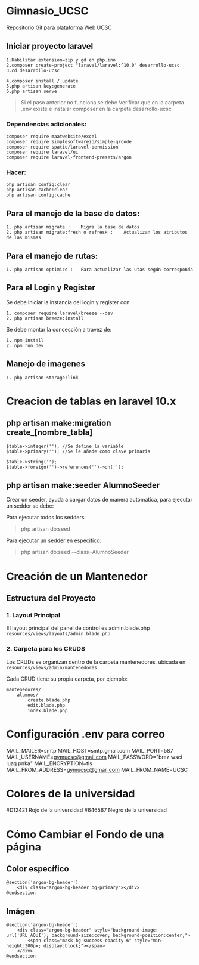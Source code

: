 # Gimnasio_UCSC
Repositorio Git para plataforma Web UCSC
 
## Iniciar proyecto laravel
    1.Habilitar extension=zip y gd en php.ino
    2.composer create-project "laravel/laravel:^10.0" desarrollo-ucsc
    3.cd desarrollo-ucsc

    4.composer install / update
    5.php artisan key:generate
    6.php artisan serve

> Si el paso anterior no funciona se debe Verificar que en la carpeta .env existe e instalar composer en la carpeta desarrollo-ucsc

### Dependencias adicionales:
    composer require maatwebsite/excel
    composer require simplesoftwareio/simple-qrcode
    composer require spatie/laravel-permission
    composer require laravel/ui
    composer require laravel-frontend-presets/argon
    
### Hacer:
    php artisan config:clear
    php artisan cache:clear
    php artisan config:cache

## Para el manejo de la base de datos:
    1. php artisan migrate :    Migra la base de datos
    2. php artisan migrate:fresh o refresH :    Actualizan los atributos de las mismas

## Para el manejo de rutas:
    1. php artisan optimize :   Para actualizar las utas según corresponda

## Para el Login y Register 
Se debe iniciar la instancia del login y register con:

    1. composer require laravel/breeze --dev
    2. php artisan breeze:install

Se debe montar la concección a travez de:

    1. npm install
    2. npm run dev
## Manejo de imagenes
    
    1. php artisan storage:link

# Creacion de tablas en laravel 10.x

## php artisan make:migration create_[nombre_tabla]

    $table->integer(''); //Se define la variable
    $table->primary(''); //Se le añade como clave primaria

    $table->string('');
    $table->foreign('')->references('')->on('');


## php artisan make:seeder AlumnoSeeder
Crear un seeder, ayuda a cargar datos de manera automatica, para ejecutar un sedder se debe:


Para ejecutar todos los sedders:
> php artisan db:seed 

Para ejecutar un sedder en especifico:
> php artisan db:seed --class=AlumnoSeeder

# Creación de un Mantenedor

## Estructura del Proyecto

### 1. Layout Principal
El layout principal del panel de control es admin.blade.php
`resources/views/layouts/admin.blade.php`
### 2. Carpeta para los CRUDS
Los CRUDs se organizan dentro de la carpeta mantenedores, ubicada en:
`resources/views/admin/mantenedores`

Cada CRUD tiene su propia carpeta, por ejemplo:
```
mantenedores/
    alumnos/
        create.blade.php
        edit.blade.php
        index.blade.php
```
# Configuración .env para correo
MAIL_MAILER=smtp
MAIL_HOST=smtp.gmail.com
MAIL_PORT=587
MAIL_USERNAME=gymucsc@gmail.com
MAIL_PASSWORD="brez wsci luaq pnka"
MAIL_ENCRYPTION=tls
MAIL_FROM_ADDRESS=gymucsc@gmail.com
MAIL_FROM_NAME=UCSC

# Colores de la universidad
 #D12421 Rojo de la universidad
 #646567 Negro de la universidad
  
# Cómo Cambiar el Fondo de una página
## Color específico
```
@section('argon-bg-header')
    <div class="argon-bg-header bg-primary"></div>
@endsection
```
## Imágen
```
@section('argon-bg-header')
    <div class="argon-bg-header" style="background-image: url('URL_AQUI'); background-size:cover; background-position:center;">
        <span class="mask bg-success opacity-6" style="min-height:300px; display:block;"></span>
    </div>
@endsection
```